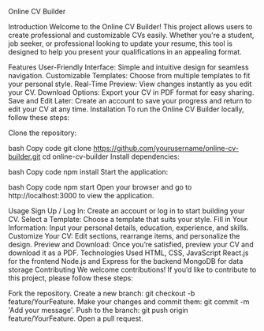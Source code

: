 Online CV Builder


Introduction
Welcome to the Online CV Builder! This project allows users to create professional and customizable CVs easily. Whether you're a student, job seeker, or professional looking to update your resume, this tool is designed to help you present your qualifications in an appealing format.

Features
User-Friendly Interface: Simple and intuitive design for seamless navigation.
Customizable Templates: Choose from multiple templates to fit your personal style.
Real-Time Preview: View changes instantly as you edit your CV.
Download Options: Export your CV in PDF format for easy sharing.
Save and Edit Later: Create an account to save your progress and return to edit your CV at any time.
Installation
To run the Online CV Builder locally, follow these steps:

Clone the repository:

bash
Copy code
git clone https://github.com/yourusername/online-cv-builder.git
cd online-cv-builder
Install dependencies:

bash
Copy code
npm install
Start the application:

bash
Copy code
npm start
Open your browser and go to http://localhost:3000 to view the application.

Usage
Sign Up / Log In: Create an account or log in to start building your CV.
Select a Template: Choose a template that suits your style.
Fill in Your Information: Input your personal details, education, experience, and skills.
Customize Your CV: Edit sections, rearrange items, and personalize the design.
Preview and Download: Once you’re satisfied, preview your CV and download it as a PDF.
Technologies Used
HTML, CSS, JavaScript
React.js for the frontend
Node.js and Express for the backend
MongoDB for data storage
Contributing
We welcome contributions! If you’d like to contribute to this project, please follow these steps:

Fork the repository.
Create a new branch: git checkout -b feature/YourFeature.
Make your changes and commit them: git commit -m 'Add your message'.
Push to the branch: git push origin feature/YourFeature.
Open a pull request.
